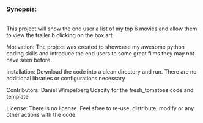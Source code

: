 <h3>Synopsis:</h3></br>
This project will show the end user a list of my top 6 movies and allow them to view the trailer b clicking on the box art.

Motivation:
The project was created to showcase my awesome python coding skills and introduce the end users to some great films they may not have seen before.

Installation:
Download the code into a clean directory and run.  There are no additional libraries or configurations necessary

Contributors:
Daniel Wimpelberg
Udacity for the fresh_tomatoes code and template.

License:
There is no license.  Feel sfree to re-use, distribute, modify or any other actions with the code.